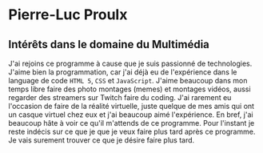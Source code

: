 # Pierre-Luc Proulx 



## Intérêts dans le domaine du Multimédia
J'ai rejoins ce programme à cause que je suis passionné de technologies. J'aime bien la programmation, car j'ai déjà eu de l'expérience dans le language de code  `HTML 5`, `CSS` et `JavaScript`. J'aime beaucoup dans mon temps libre faire des photo montages (memes) et montages vidéos, aussi regarder des streamers sur Twitch faire du coding. J'ai rarement eu l'occasion de faire de la réalité virtuelle, juste quelque de mes amis qui ont un casque virtuel chez eux et j'ai beaucoup aimé l'expérience. En bref, j'ai beaucoup hâte à voir ce qu'il m'attends de ce programme. Pour l'instant je reste indécis sur ce que je que je veux faire plus tard après ce programme. Je vais surement trouver ce que je désire faire plus tard.
